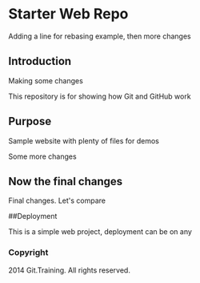 # Starter Web Repo

Adding a line for rebasing example, then more changes

## Introduction

Making some changes

This repository is for showing how Git and GitHub work

## Purpose

Sample website with plenty of files for demos

Some more changes

## Now the final changes

Final changes.
Let's compare

##Deployment

This is a simple web project, deployment can be on any

### Copyright

2014 Git.Training. All rights reserved.